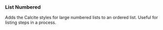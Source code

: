### List Numbered
Adds the Calcite styles for large numbered lists to an ordered list. Useful for listing steps in a process.

